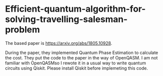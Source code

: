 # Efficient-quantum-algorithm-for-solving-travelling-salesman-problem
The based paper is https://arxiv.org/abs/1805.10928.  
  
During the paper, they implemented Quantum Phase Estimation to calculate the cost. They put the code to the paper in the way of OpenQASM. I am not familiar with OpenQASMso I rewote it in a usual way to write quantum circuits using Qiskit. Please install Qiskit before implemeting this code.